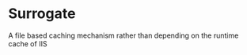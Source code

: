 Surrogate
=========

A file based caching mechanism rather than depending on the runtime cache of IIS

